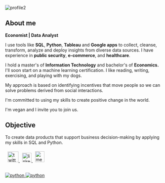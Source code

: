 ![profile2](https://github.com/SqlAlchemist/My-portfolio/assets/32658260/bf3475d9-c0b7-43c7-baa4-b1b6094501d5)

## About me

**Economist | Data Analyst**

I use tools like **SQL**, **Python**, **Tableau** and **Google apps** to collect, cleanse, transform, analyze and deploy insights from diverse data sources. I have experience in **public security**, **e-commerce**, and **healthcare**.

I hold a master's of **Information Technology** and bachelor's of **Economics.** I'll soon start on a machine learning certification. I like reading, writing, exercising, and playing with my dogs.

My approach is based on identifying incentives that move people so we can solve problems derived from social interactions.

I'm committed to using my skills to create positive change in the world.

I'm vegan and I invite you to join us.

## Objective

To create data products that support business decision-making by applying my skills in SQL and Python.


<!-- Text with color, font, fontsize and specific size -->
<p style="color:#2e4053; font-family: Helevetica; font-size: 20px;"></p>
<!-- Insert url links in logos -->
<!-- Twitter -->
<a href="https://www.twitter.com/sqlalchemist" target="_blank" rel="noreferrer"> <img src="https://toppng.com/public/uploads/preview/twitter-x-new-logo-round-icon-png-11692480241tdbz6jparr.webp?size=16&color=3b3b3b" alt="twitter" width="35" height="34" style="padding-left:8px"/>
<!-- Linkedin -->
<a href="https://www.linkedin.com/in/j3sus-lmonroy" target="_blank" rel="noreferrer"> <img src="https://icongr.am/simple/linkedin.svg?size=16&color=3b3b3b" alt="linkedin" width="30" height="30" style="padding-left:8px"/>
<!-- Medium -->
<a href="https://medium.com/@jesus_lmonroy" target="_blank" rel="noreferrer"> <img src="https://cdn1.iconfinder.com/data/icons/social-media-and-logos-12/32/Logo_medium-512.png?size=55&color=3b3b3b" alt="medium" width="30" height="35" style="padding-left:8px"/>
<br><br>

![python](https://img.shields.io/badge/Top_language:-Python-blue?logo=github)
![python](https://img.shields.io/badge/Top_language:-SQL-yellow?logo=github)
